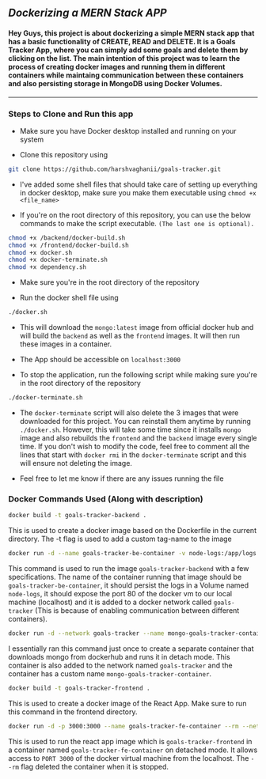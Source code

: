 ## ***Dockerizing a MERN Stack APP***

#### Hey Guys, this project is about dockerizing a simple MERN stack app that has a basic functionality of CREATE, READ and DELETE. It is a Goals Tracker App, where you can simply add some goals and delete them by clicking on the list. The main intention of this project was to learn the process of creating docker images and running them in different containers while maintaing communication between these containers and also persisting storage in MongoDB using Docker Volumes.

---

### Steps to Clone and Run this app

- Make sure you have Docker desktop installed and running on your system

- Clone this repository using 
```bash
git clone https://github.com/harshvaghanii/goals-tracker.git
```

- I've added some shell files that should take care of setting up everything in docker desktop, make sure you make them executable using `chmod +x <file_name>`

- If you're on the root directory of this repository, you can use the below commands to make the script executable. `(The last one is optional).`

```bash
chmod +x /backend/docker-build.sh
chmod +x /frontend/docker-build.sh
chmod +x docker.sh
chmod +x docker-terminate.sh
chmod +x dependency.sh
```

- Make sure you're in the root directory of the repository

- Run the docker shell file using
```bash 
./docker.sh
```

- This will download the `mongo:latest` image from official docker hub and will build the `backend` as well as the `frontend` images. It will then run these images in a container.

- The App should be accessible on `localhost:3000`

- To stop the application, run the following script while making sure you're in the root directory of the repository
```bash
./docker-terminate.sh
```

- The `docker-terminate` script will also delete the 3 images that were downloaded for this project. You can reinstall them anytime by running `./docker.sh`. However, this will take some time since it installs `mongo` image and also rebuilds the `frontend` and the `backend` image every single time. If you don't wish to modify the code, feel free to comment all the lines that start with `docker rmi` in the `docker-terminate` script and this will ensure not deleting the image.

- Feel free to let me know if there are any issues running the file


### Docker Commands Used (Along with description)

```bash
docker build -t goals-tracker-backend .
```

This is used to create a docker image based on the Dockerfile in the current directory. The -t flag is used to add a custom tag-name to the image

```bash
docker run -d --name goals-tracker-be-container -v node-logs:/app/logs -p 80:80 --rm --network goals-tracker goals-tracker-backend
```

This command is used to run the image `goals-tracker-backend` with a few specifications. The name of the container running that image should be `goals-tracker-be-container`, it should persist the logs in a Volume named `node-logs`, it should expose the port 80 of the docker vm to our local machine (localhost) and it is added to a docker network called `goals-tracker` (This is because of enabling communication between different containers).

```bash
docker run -d --network goals-tracker --name mongo-goals-tracker-container mongo
```

I essentially ran this command just once to create a separate container that downloads mongo from dockerhub and runs it in detach mode. This container is also added to the network named `goals-tracker` and the container has a custom name `mongo-goals-tracker-container`.

```bash
docker build -t goals-tracker-frontend .
```

This is used to create a docker image of the React App. Make sure to run this command in the frontend directory.

```bash
docker run -d -p 3000:3000 --name goals-tracker-fe-container --rm --network goals-tracker goals-tracker-frontend
```

This is used to run the react app image which is `goals-tracker-frontend` in a container named `goals-tracker-fe-container` on detached mode. It allows access to `PORT 3000` of the docker virtual machine from the localhost. The `--rm` flag deleted the container when it is stopped.